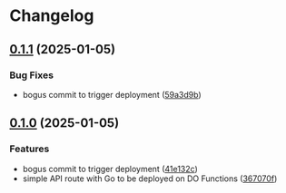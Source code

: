 # Changelog

## [0.1.1](https://github.com/samdouble/biblio-api/compare/v0.1.0...v0.1.1) (2025-01-05)


### Bug Fixes

* bogus commit to trigger deployment ([59a3d9b](https://github.com/samdouble/biblio-api/commit/59a3d9b694d54a0c1f19b4cf1037d2614616fa9b))

## [0.1.0](https://github.com/samdouble/biblio-api/compare/v0.0.1...v0.1.0) (2025-01-05)


### Features

* bogus commit to trigger deployment ([41e132c](https://github.com/samdouble/biblio-api/commit/41e132cdf65b90d359382b5626a87b1de12a8915))
* simple API route with Go to be deployed on DO Functions ([367070f](https://github.com/samdouble/biblio-api/commit/367070fe09c9186c2431c9cbd1df3c5a0d1aa3a3))
